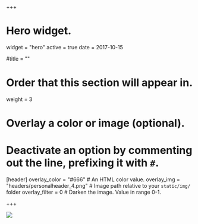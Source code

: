 +++
# Hero widget.
widget = "hero"
active = true
date = 2017-10-15

#title = ""

# Order that this section will appear in.
weight = 3

# Overlay a color or image (optional).
# Deactivate an option by commenting out the line, prefixing it with `#`.

[header]
 overlay_color = "#666"  # An HTML color value.
 overlay_img = "headers/personalheader_4.png"  # Image path relative to your `static/img/` folder
  overlay_filter = 0  # Darken the image. Value in range 0-1.

+++

![](img/headers/personalheader_3.png)